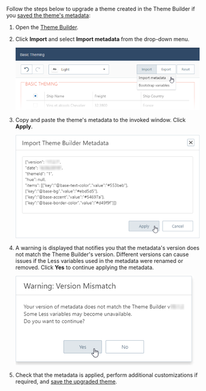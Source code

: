 Follow the steps below to upgrade a theme created in the Theme Builder if you [saved the theme's metadata](/concepts/60%20Themes%20and%20Styles/07%20ThemeBuilder/30%20Postpone%20Customization.md '/Documentation/Guide/Themes_and_Styles/ThemeBuilder/#Postpone_Customization'):

1. Open the [Theme Builder](ThemeBuilder).

2. Click **Import** and select **Import metadata** from the drop-down menu.

    ![DevExtreme HTML5 JavaScript Theme Builder Import Metadata](/images/PhoneJS/import_menu.png)

3. Copy and paste the theme's metadata to the invoked window. Click **Apply**.

    ![DevExtreme HTML5 JavaScript Theme Builder Import Metadata](/images/PhoneJS/theme-builder_import-meta-window.png)

4. A warning is displayed that notifies you that the metadata's version does not match the Theme Builder's version. Different versions can cause issues if the Less variables used in the metadata were renamed or removed. Click **Yes** to continue applying the metadata.

    ![DevExtreme HTML5 JavaScript Theme Builder - Warning: Version Mismatch](/images/PhoneJS/theme-builder_warning-version-mismatch.png)

5. Check that the metadata is applied, perform additional customizations if required, and [save the upgraded theme](/concepts/60%20Themes%20and%20Styles/07%20ThemeBuilder/40%20Save%20the%20Resulting%20Theme.md '/Documentation/Guide/Themes_and_Styles/ThemeBuilder/#Save_the_Resulting_Theme').
